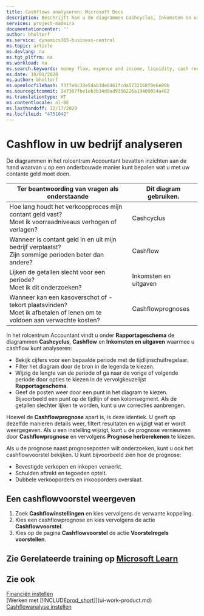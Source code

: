 ```yaml
---
title: Cashflows analyseren| Microsoft Docs
description: Beschrijft hoe u de diagrammen Cashcyclus, Inkomsten en uitgaven, Cashflow, en Cashflowprognose gebruikt om verleden en toekomstige stroom van geld in en uit uw bedrijf te analyseren.
services: project-madeira
documentationcenter: ''
author: bholtorf
ms.service: dynamics365-business-central
ms.topic: article
ms.devlang: na
ms.tgt_pltfrm: na
ms.workload: na
ms.search.keywords: money flow, expense and income, liquidity, cash receipts minus cash payments, Cartera
ms.date: 10/01/2020
ms.author: bholtorf
ms.openlocfilehash: f3f7e9c33e5dab3de6461fcda5732168f0e6e89b
ms.sourcegitcommit: 2e7307fbe1eb3b34d0ad9356226a19409054a402
ms.translationtype: HT
ms.contentlocale: nl-BE
ms.lasthandoff: 12/17/2020
ms.locfileid: "4751042"
---
```

# <a name="analyzing-cash-flow-in-your-company"></a>Cashflow in uw bedrijf analyseren
De diagrammen in het rolcentrum Accountant bevatten inzichten aan de hand waarvan u op een onderbouwde manier kunt bepalen wat u met uw contante geld moet doen.  

| Ter beantwoording van vragen als onderstaande | Dit diagram gebruiken. |
| --- | --- |
| Hoe lang houdt het verkoopproces mijn contant geld vast?</br> Moet ik voorraadniveaus verhogen of verlagen? |Cashcyclus |
| Wanneer is contant geld in en uit mijn bedrijf verplaatst?</br> Zijn sommige perioden beter dan andere? |Cashflow |
| Lijken de getallen slecht voor een periode?</br> Moet ik dit onderzoeken? |Inkomsten en uitgaven |
| Wanneer kan een kasoverschot of -tekort plaatsvinden?</br> Moet ik afbetalen of lenen om te voldoen aan verwachte kosten? |Cashflowprognoses |

In het rolcentrum Accountant vindt u onder **Rapportageschema** de diagrammen **Cashcyclus**, **Cashflow** en **Inkomsten en uitgaven** waarmee u cashflow kunt analyseren:  

* Bekijk cijfers voor een bepaalde periode met de tijdlijnschuifregelaar.  
* Filter het diagram door de bron in de legenda te kiezen.  
* Wijzig de lengte van de periode of ga naar de vorige of volgende periode door opties te kiezen in de vervolgkeuzelijst **Rapportageschema**.  
* Geef de posten weer door een punt in het diagram te kiezen. Bijvoorbeeld een punt op de tijdlijn of een kolomsegment. Als de getallen slechter lijken te worden, kunt u uw correcties aanbrengen.  

Hoewel de **Cashflowprognose** apart is, is deze identiek. U geeft op dezelfde manieren details weer, filtert resultaten en wijzigt wat er wordt weergegeven. Als u een instelling wijzigt, kunt u de prognose vernieuwen door **Cashflowprognose** en vervolgens **Prognose herberekenen** te kiezen.

Als u de prognose naast prognoseposten wilt onderzoeken, kunt u ook het cashflowvoorstel bekijken. U kunt bijvoorbeeld zien hoe de prognose:

* Bevestigde verkopen en inkopen verwerkt.  
* Schulden aftrekt en tegoeden optelt.  
* Dubbele verkooporders en inkooporders overslaat.  

## <a name="to-view-a-cash-flow-worksheet"></a>Een cashflowvoorstel weergeven
1. Zoek **Cashflowinstellingen** en kies vervolgens de verwante koppeling.  
2. Kies een cashflowprognose en kies vervolgens de actie **Cashflowvoorstel**.  
3. Kies op de pagina **Cashflowvoorstel** de actie **Voorstelregels voorstellen**.  

## <a name="see-related-training-at-microsoft-learn"></a>Zie Gerelateerde training op [Microsoft Learn](/learn/modules/forecast-cash-flow-dynamics-365-business-central/index)

## <a name="see-also"></a>Zie ook
[Financiën instellen](finance-setup-finance.md)  
[Werken met [!INCLUDE[prod_short](includes/prod_short.md)]](ui-work-product.md)  
[Cashflowanalyse instellen](finance-setup-cash-flow-analyses.md)  
